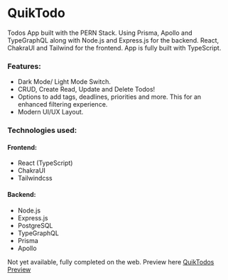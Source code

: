 # QuikTodo
Todos App built with the PERN Stack. Using Prisma, Apollo and TypeGraphQL along with Node.js and Express.js for the backend. React, ChakraUI and Tailwind for the frontend. App is fully built with TypeScript.  

### Features:
* Dark Mode/ Light Mode Switch.
* CRUD, Create Read, Update and Delete Todos!
* Options to add tags, deadlines, priorities and more. This for an enhanced filtering experience.
* Modern UI/UX Layout. 

### Technologies used:

#### Frontend:
* React (TypeScript)
* ChakraUI
* Tailwindcss

#### Backend:
* Node.js
* Express.js
* PostgreSQL
* TypeGraphQL
* Prisma
* Apollo

Not yet available, fully completed on the web. Preview here [QuikTodos Preview](https://quiktodos.web.app)
